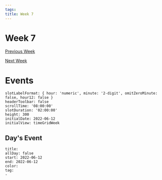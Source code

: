 ```yaml
---
tags: 
title: Week 7
---
```


# Week 7

[Previous Week](2022-W24.md)

[Next Week](2022-W26.md)

# Events

```itinerary
slotLabelFormat: { hour: 'numeric', minute: '2-digit', omitZeroMinute: false, hour12: false }
headerToolbar: false
scrollTime: '08:00:00'
slotDuration: '02:00:00'
height: 300
initialDate: 2022-06-12
initialView: timeGridWeek

```

## Day's Event

```itinerary-event
title: 
allDay: false
start: 2022-06-12
end: 2022-06-12
color: 
tag:
- 
```

